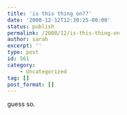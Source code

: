 ```yaml
---
title: 'is this thing on??'
date: '2008-12-12T12:30:25-08:00'
status: publish
permalink: /2008/12/is-this-thing-on
author: sarah
excerpt: ''
type: post
id: 561
category:
    - Uncategorized
tag: []
post_format: []
---
```

guess so.